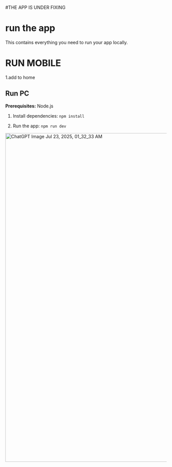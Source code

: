 #THE APP IS UNDER FIXING 



# run the app

This contains everything you need to run your app locally.



# RUN MOBILE 

1.add to home


## Run PC

**Prerequisites:**  Node.js


1. Install dependencies:
   `npm install`


2. Run the app:
   `npm run dev`
<img width="1024" height="1024" alt="ChatGPT Image Jul 23, 2025, 01_32_33 AM" src="https://github.com/user-attachments/assets/4b91221b-0087-4b41-a43e-daf1010d22b2" />

